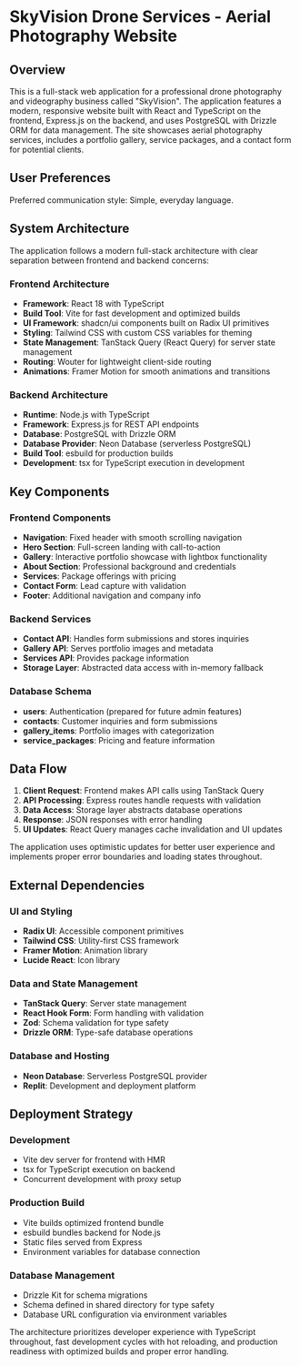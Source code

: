 # SkyVision Drone Services - Aerial Photography Website

## Overview

This is a full-stack web application for a professional drone photography and videography business called "SkyVision". The application features a modern, responsive website built with React and TypeScript on the frontend, Express.js on the backend, and uses PostgreSQL with Drizzle ORM for data management. The site showcases aerial photography services, includes a portfolio gallery, service packages, and a contact form for potential clients.

## User Preferences

Preferred communication style: Simple, everyday language.

## System Architecture

The application follows a modern full-stack architecture with clear separation between frontend and backend concerns:

### Frontend Architecture
- **Framework**: React 18 with TypeScript
- **Build Tool**: Vite for fast development and optimized builds
- **UI Framework**: shadcn/ui components built on Radix UI primitives
- **Styling**: Tailwind CSS with custom CSS variables for theming
- **State Management**: TanStack Query (React Query) for server state management
- **Routing**: Wouter for lightweight client-side routing
- **Animations**: Framer Motion for smooth animations and transitions

### Backend Architecture
- **Runtime**: Node.js with TypeScript
- **Framework**: Express.js for REST API endpoints
- **Database**: PostgreSQL with Drizzle ORM
- **Database Provider**: Neon Database (serverless PostgreSQL)
- **Build Tool**: esbuild for production builds
- **Development**: tsx for TypeScript execution in development

## Key Components

### Frontend Components
- **Navigation**: Fixed header with smooth scrolling navigation
- **Hero Section**: Full-screen landing with call-to-action
- **Gallery**: Interactive portfolio showcase with lightbox functionality
- **About Section**: Professional background and credentials
- **Services**: Package offerings with pricing
- **Contact Form**: Lead capture with validation
- **Footer**: Additional navigation and company info

### Backend Services
- **Contact API**: Handles form submissions and stores inquiries
- **Gallery API**: Serves portfolio images and metadata
- **Services API**: Provides package information
- **Storage Layer**: Abstracted data access with in-memory fallback

### Database Schema
- **users**: Authentication (prepared for future admin features)
- **contacts**: Customer inquiries and form submissions
- **gallery_items**: Portfolio images with categorization
- **service_packages**: Pricing and feature information

## Data Flow

1. **Client Request**: Frontend makes API calls using TanStack Query
2. **API Processing**: Express routes handle requests with validation
3. **Data Access**: Storage layer abstracts database operations
4. **Response**: JSON responses with error handling
5. **UI Updates**: React Query manages cache invalidation and UI updates

The application uses optimistic updates for better user experience and implements proper error boundaries and loading states throughout.

## External Dependencies

### UI and Styling
- **Radix UI**: Accessible component primitives
- **Tailwind CSS**: Utility-first CSS framework
- **Framer Motion**: Animation library
- **Lucide React**: Icon library

### Data and State Management
- **TanStack Query**: Server state management
- **React Hook Form**: Form handling with validation
- **Zod**: Schema validation for type safety
- **Drizzle ORM**: Type-safe database operations

### Database and Hosting
- **Neon Database**: Serverless PostgreSQL provider
- **Replit**: Development and deployment platform

## Deployment Strategy

### Development
- Vite dev server for frontend with HMR
- tsx for TypeScript execution on backend
- Concurrent development with proxy setup

### Production Build
- Vite builds optimized frontend bundle
- esbuild bundles backend for Node.js
- Static files served from Express
- Environment variables for database connection

### Database Management
- Drizzle Kit for schema migrations
- Schema defined in shared directory for type safety
- Database URL configuration via environment variables

The architecture prioritizes developer experience with TypeScript throughout, fast development cycles with hot reloading, and production readiness with optimized builds and proper error handling.